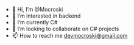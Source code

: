 - 👋 Hi, I’m @Mocroski
- 👀 I’m interested in backend 
- 🌱 I’m currently C#
- 💞️ I’m looking to collaborate on C# projects
- 📫 How to reach me devmocroski@gmail.com

<!---
Mocroski/Mocroski is a ✨ special ✨ repository because its `README.md` (this file) appears on your GitHub profile.
You can click the Preview link to take a look at your changes.
--->
